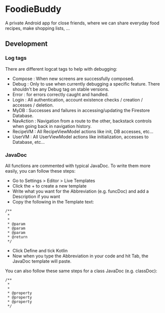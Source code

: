 # FoodieBuddy
A private Android app for close friends, where we can share everyday food recipes, make shopping lists, ...

## Development
### Log tags
There are different logcat tags to help with debugging:
- Compose : When new screens are successfully composed.
- Debug : Only to use when currently debugging a specific feature. There shouldn't be any Debug tag on stable versions.
- Error : for errors correctly caught and handled.
- Login : All authentication, account existence checks / creation / accesses / deletion.
- MyDB : Successes and failures in accessing/updating the Firestore Database.
- NavAction : Navigation from a route to the other, backstack controls when going back in navigation history.
- RecipeVM : All RecipeViewModel actions like init, DB accesses, etc...
- UserVM : All UserViewModel actions like initialization, accesses to Database, etc...
  
### JavaDoc
All functions are commented with typical JavaDoc. To write them more easily, you can follow these steps:
- Go to Settings > Editor > Live Templates
- Click the + to create a new template
- Write what you want for the Abbreviation (e.g. funcDoc) and add a Description if you want
- Copy the following in the Template text:
```
/**
 *
 * 
 * @param 
 * @param 
 * @param 
 * @return
 */
```

- Click Define and tick Kotlin
- Now when you type the Abbreviation in your code and hit Tab, the JavaDoc template will paste.
  
You can also follow these same steps for a class JavaDoc (e.g. classDoc):
```
/**
 * 
 *
 * @property 
 * @property 
 * @property 
 */
```
